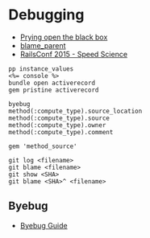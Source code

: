 # Debugging

* [Prying open the black box](https://www.youtube.com/watch?v=IjbYhE9mWuk)
* [blame_parent](https://github.com/chancancode/blame_parent)
* [RailsConf 2015 - Speed Science](https://www.youtube.com/watch?v=m2nj5sUE3hg)

```
pp instance_values
<%= console %>
bundle open activerecord
gem pristine activerecord

byebug
method(:compute_type).source_location
method(:compute_type).source
method(:compute_type).owner
method(:compute_type).comment

gem 'method_source'

git log <filename>
git blame <filename>
git show <SHA>
git blame <SHA>^ <filename>
```

## Byebug

* [Byebug Guide](https://github.com/deivid-rodriguez/byebug/blob/master/GUIDE.md)